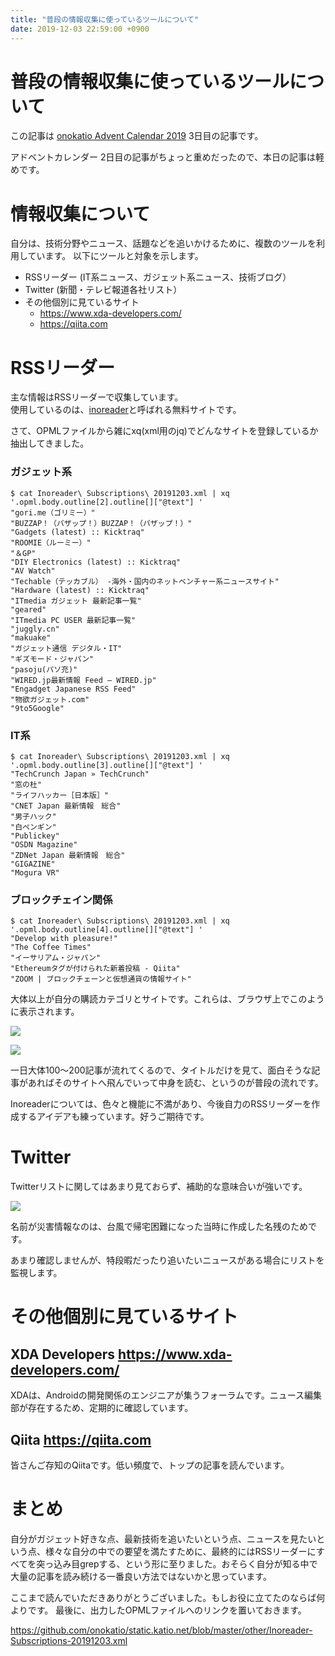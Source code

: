 ```yaml
---
title: "普段の情報収集に使っているツールについて"
date: 2019-12-03 22:59:00 +0900
---
```


普段の情報収集に使っているツールについて
===

この記事は [onokatio Advent Calendar 2019](https://blog.katio.net/adventcalendar/2019/onokatio) 3日目の記事です。

アドベントカレンダー 2日目の記事がちょっと重めだったので、本日の記事は軽めです。

# 情報収集について

自分は、技術分野やニュース、話題などを追いかけるために、複数のツールを利用しています。
以下にツールと対象を示します。

- RSSリーダー (IT系ニュース、ガジェット系ニュース、技術ブログ）
- Twitter (新聞・テレビ報道各社リスト）
- その他個別に見ているサイト
  - https://www.xda-developers.com/
  - https://qiita.com

# RSSリーダー

主な情報はRSSリーダーで収集しています。  
使用しているのは、[inoreader](https://jp.inoreader.com/)と呼ばれる無料サイトです。

さて、OPMLファイルから雑にxq(xml用のjq)でどんなサイトを登録しているか抽出してきました。

### ガジェット系

```shell
$ cat Inoreader\ Subscriptions\ 20191203.xml | xq '.opml.body.outline[2].outline[]["@text"] ' 
"gori.me（ゴリミー）"
"BUZZAP！（バザップ！）BUZZAP！（バザップ！）"
"Gadgets (latest) :: Kicktraq"
"ROOMIE（ルーミー）"
"＆GP"
"DIY Electronics (latest) :: Kicktraq"
"AV Watch"
"Techable（テッカブル） -海外・国内のネットベンチャー系ニュースサイト"
"Hardware (latest) :: Kicktraq"
"ITmedia ガジェット 最新記事一覧"
"geared"
"ITmedia PC USER 最新記事一覧"
"juggly.cn"
"makuake"
"ガジェット通信 デジタル・IT"
"ギズモード・ジャパン"
"pasoju(パソ充)"
"WIRED.jp最新情報 Feed – WIRED.jp"
"Engadget Japanese RSS Feed"
"物欲ガジェット.com"
"9to5Google"
```

### IT系

```shell
$ cat Inoreader\ Subscriptions\ 20191203.xml | xq '.opml.body.outline[3].outline[]["@text"] '
"TechCrunch Japan » TechCrunch"
"窓の杜"
"ライフハッカー［日本版］"
"CNET Japan 最新情報　総合"
"男子ハック"
"白ペンギン"
"Publickey"
"OSDN Magazine"
"ZDNet Japan 最新情報　総合"
"GIGAZINE"
"Mogura VR"
```

### ブロックチェイン関係

```shell
$ cat Inoreader\ Subscriptions\ 20191203.xml | xq '.opml.body.outline[4].outline[]["@text"] '
"Develop with pleasure!"
"The Coffee Times"
"イーサリアム・ジャパン"
"Ethereumタグが付けられた新着投稿 - Qiita"
"ZOOM | ブロックチェーンと仮想通貨の情報サイト"
```

大体以上が自分の購読カテゴリとサイトです。これらは、ブラウザ上でこのように表示されます。

![](https://static.katio.net/image/Inoreader0.png)

![](https://static.katio.net/image/Inoreader1.png)

一日大体100〜200記事が流れてくるので、タイトルだけを見て、面白そうな記事があればそのサイトへ飛んでいって中身を読む、というのが普段の流れです。

Inoreaderについては、色々と機能に不満があり、今後自力のRSSリーダーを作成するアイデアも練っています。好うご期待です。

# Twitter

Twitterリストに関してはあまり見ておらず、補助的な意味合いが強いです。

![](https://static.katio.net/image/Twitter-news.png)

名前が災害情報なのは、台風で帰宅困難になった当時に作成した名残のためです。

あまり確認しませんが、特段暇だったり追いたいニュースがある場合にリストを監視します。

# その他個別に見ているサイト

## XDA Developers https://www.xda-developers.com/

XDAは、Androidの開発関係のエンジニアが集うフォーラムです。ニュース編集部が存在するため、定期的に確認しています。

## Qiita https://qiita.com

皆さんご存知のQiitaです。低い頻度で、トップの記事を読んでいます。


# まとめ

自分がガジェット好きな点、最新技術を追いたいという点、ニュースを見たいという点、様々な自分の中での要望を満たすために、最終的にはRSSリーダーにすべてを突っ込み目grepする、という形に至りました。おそらく自分が知る中で大量の記事を読み続ける一番良い方法ではないかと思っています。

ここまで読んでいただきありがとうございました。もしお役に立てたのならば何よりです。
最後に、出力したOPMLファイルへのリンクを置いておきます。

https://github.com/onokatio/static.katio.net/blob/master/other/Inoreader-Subscriptions-20191203.xml
